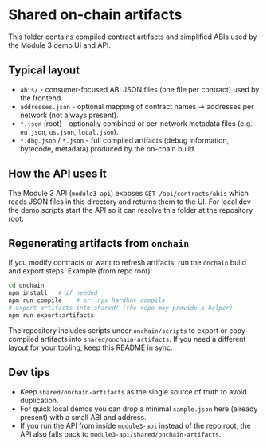Shared on-chain artifacts
=========================

This folder contains compiled contract artifacts and simplified ABIs used by the Module 3 demo UI and API.

Typical layout
--------------

- `abis/` - consumer-focused ABI JSON files (one file per contract) used by the frontend.
- `addresses.json` - optional mapping of contract names -> addresses per network (not always present).
- `*.json` (root) - optionally combined or per-network metadata files (e.g. `eu.json`, `us.json`, `local.json`).
- `*.dbg.json` / `*.json` - full compiled artifacts (debug information, bytecode, metadata) produced by the on-chain build.

How the API uses it
-------------------

The Module 3 API (`module3-api`) exposes `GET /api/contracts/abis` which reads JSON files in this directory and returns them to the UI. For local dev the demo scripts start the API so it can resolve this folder at the repository root.

Regenerating artifacts from `onchain`
------------------------------------

If you modify contracts or want to refresh artifacts, run the `onchain` build and export steps. Example (from repo root):

```bash
cd onchain
npm install   # if needed
npm run compile    # or: npx hardhat compile
# export artifacts into shared/ (the repo may provide a helper)
npm run export:artifacts
```

The repository includes scripts under `onchain/scripts` to export or copy compiled artifacts into `shared/onchain-artifacts`. If you need a different layout for your tooling, keep this README in sync.

Dev tips
--------
- Keep `shared/onchain-artifacts` as the single source of truth to avoid duplication.
- For quick local demos you can drop a minimal `sample.json` here (already present) with a small ABI and address.
- If you run the API from inside `module3-api` instead of the repo root, the API also falls back to `module3-api/shared/onchain-artifacts`.
